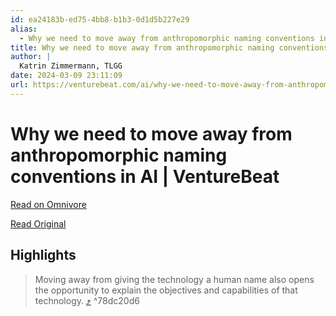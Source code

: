 ```yaml
---
id: ea24183b-ed75-4bb8-b1b3-0d1d5b227e29
alias:
  - Why we need to move away from anthropomorphic naming conventions in AI | VentureBeat
title: Why we need to move away from anthropomorphic naming conventions in AI | VentureBeat
author: |
  Katrin Zimmermann, TLGG
date: 2024-03-09 23:11:09
url: https://venturebeat.com/ai/why-we-need-to-move-away-from-anthropomorphic-naming-conventions-in-ai/
---
```


# Why we need to move away from anthropomorphic naming conventions in AI | VentureBeat

[Read on Omnivore](https://omnivore.app/me/why-we-need-to-move-away-from-anthropomorphic-naming-conventions-18e257c07fe)

[Read Original](https://venturebeat.com/ai/why-we-need-to-move-away-from-anthropomorphic-naming-conventions-in-ai/)

## Highlights

> Moving away from giving the technology a human name also opens the opportunity to explain the objectives and capabilities of that technology. [⤴️](https://omnivore.app/me/why-we-need-to-move-away-from-anthropomorphic-naming-conventions-18e257c07fe#78dc20d6-fc10-428c-83e1-5be5db40e1a0)  ^78dc20d6


